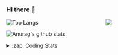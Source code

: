 ### Hi there 👋

<!--
**tao8687/tao8687** is a ✨ _special_ ✨ repository because its `README.md` (this file) appears on your GitHub profile.

Here are some ideas to get you started:

- 🔭 I’m currently working on ...
- 🌱 I’m currently learning ...
- 👯 I’m looking to collaborate on ...
- 🤔 I’m looking for help with ...
- 💬 Ask me about ...
- 📫 How to reach me: ...
- 😄 Pronouns: ...
- ⚡ Fun fact: ...
-->

<img align='right' src="https://media.giphy.com/media/M9gbBd9nbDrOTu1Mqx/giphy.gif" width="240">

  
![Top Langs](https://github-readme-stats.vercel.app/api/top-langs/?username=tao8687&layout=compact&title_color=23238E&text_color=A67D3D)

![Anurag's github stats](https://github-readme-stats.vercel.app/api?username=tao8687&show_icons=true&&text_color=A67D3D&title_color=23238E&show_icons=false&count_private=true&hide=stars)

<details>
  <summary>:zap: Coding Stats</summary>
  <br>
    
<!--START_SECTION:waka-->
![Code Time](http://img.shields.io/badge/Code%20Time-1%2C368%20hrs%207%20mins-blue)

![Profile Views](http://img.shields.io/badge/Profile%20Views-7-blue)

**🐱 My GitHub Data** 

> 📦 1.5 MB Used in GitHub's Storage 
 > 
> 🏆 286 Contributions in the Year 2023
 > 
> 🚫 Not Opted to Hire
 > 
> 📜 50 Public Repositories 
 > 
> 🔑 22 Private Repositories 
 > 
**I'm an Early 🐤** 

```text
🌞 Morning                1157 commits        █████████████████████░░░░   85.01 % 
🌆 Daytime                84 commits          ██░░░░░░░░░░░░░░░░░░░░░░░   06.17 % 
🌃 Evening                116 commits         ██░░░░░░░░░░░░░░░░░░░░░░░   08.52 % 
🌙 Night                  4 commits           ░░░░░░░░░░░░░░░░░░░░░░░░░   00.29 % 
```
📅 **I'm Most Productive on Wednesday** 

```text
Monday                   196 commits         ████░░░░░░░░░░░░░░░░░░░░░   14.40 % 
Tuesday                  183 commits         ███░░░░░░░░░░░░░░░░░░░░░░   13.45 % 
Wednesday                248 commits         █████░░░░░░░░░░░░░░░░░░░░   18.22 % 
Thursday                 174 commits         ███░░░░░░░░░░░░░░░░░░░░░░   12.78 % 
Friday                   191 commits         ████░░░░░░░░░░░░░░░░░░░░░   14.03 % 
Saturday                 187 commits         ███░░░░░░░░░░░░░░░░░░░░░░   13.74 % 
Sunday                   182 commits         ███░░░░░░░░░░░░░░░░░░░░░░   13.37 % 
```


📊 **This Week I Spent My Time On** 

```text
🕑︎ Time Zone: Asia/Shanghai

💬 Programming Languages: 
No Activity Tracked This Week

🔥 Editors: 
No Activity Tracked This Week

🐱‍💻 Projects: 
No Activity Tracked This Week

💻 Operating System: 
No Activity Tracked This Week
```

**I Mostly Code in Python** 

```text
Python                   9 repos             ████████░░░░░░░░░░░░░░░░░   31.03 % 
C++                      7 repos             ██████░░░░░░░░░░░░░░░░░░░   24.14 % 
JavaScript               2 repos             ██░░░░░░░░░░░░░░░░░░░░░░░   06.90 % 
Batchfile                1 repo              █░░░░░░░░░░░░░░░░░░░░░░░░   03.45 % 
HTML                     1 repo              █░░░░░░░░░░░░░░░░░░░░░░░░   03.45 % 
```



**Timeline**

![Lines of Code chart](https://raw.githubusercontent.com/tao8687/tao8687/master/assets/bar_graph.png)


 Last Updated on 12/10/2023 01:08:46 UTC
<!--END_SECTION:waka-->
</details>
